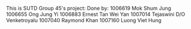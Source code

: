 This is SUTD Group 45's project:
Done by:
1006619 Mok Shum Jung
1006655 Ong Jung Yi
1006883 Ernest Tan Wei Yan
1007014 Tejaswini D/O Venketroyalu
1007040 Raymond Khan
1007160 Luong Viet Hung



